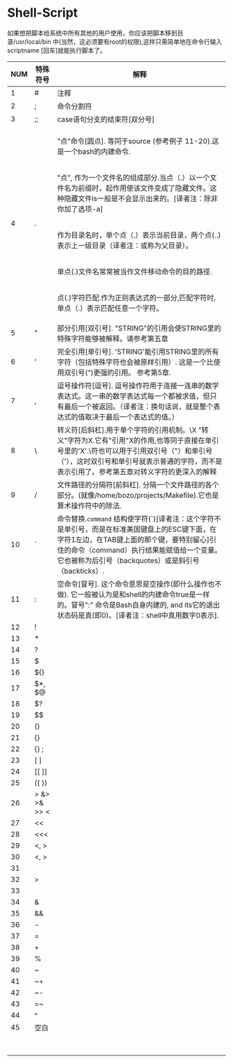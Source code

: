 # Shell-Script

如果想把脚本给系统中所有其他的用户使用，你应该把脚本移到目录/usr/local/bin 中(当然，这必须要有root的权限),这样只需简单地在命令行输入scriptname [回车]就能执行脚本了。

|NUM|特殊符号|解释|
|--|--|--|
|1|#|注释|
|2|;|命令分割符|
|3|;;|case语句分支的结束符[双分号]|
|4|.|<br/>"点"命令[圆点]. 等同于source (参考例子 11-20).这是一个bash的内建命令.</p> <br/> "点", 作为一个文件名的组成部分.当点（.）以一个文件名为前缀时，起作用使该文件变成了隐藏文件。这种隐藏文件ls一般是不会显示出来的。[译者注：除非你加了选项-a]</p><br/> 作为目录名时，单个点（.）表示当前目录，两个点(..)表示上一级目录（译者注：或称为父目录）。</p><br/> 单点(.)文件名常常被当作文件移动命令的目的路径.</p><br/>点(.)字符匹配.作为正则表达式的一部分,匹配字符时,单点（.）表示匹配任意一个字符。</p>|
|5|"|部分引用[双引号]. "STRING"的引用会使STRING里的特殊字符能够被解释。请参考第五章|
|6|'|完全引用[单引号]. 'STRING'能引用STRING里的所有字符（包括特殊字符也会被原样引用）. 这是一个比使用双引号(“)更强的引用。 参考第5章. |
|7|, |逗号操作符[逗号]. 逗号操作符用于连接一连串的数学表达式。这一串的数学表达式每一个都被求值，但只有最后一个被返回。（译者注：换句话说，就是整个表达式的值取决于最后一个表达式的值。）  |
|8|\ |转义符[后斜杠].用于单个字符的引用机制。\X "转义"字符为X.它有"引用"X的作用,也等同于直接在单引号里的'X'.\符也可以用于引用双引号（"）和单引号（'），这时双引号和单引号就表示普通的字符，而不是表示引用了。参考第五章对转义字符的更深入的解释|
|9|/ |文件路径的分隔符[前斜杠]. 分隔一个文件路径的各个部分。(就像/home/bozo/projects/Makefile).它也是算术操作符中的除法.|
|10|` |命令替换.`command` 结构使字符(`)[译者注：这个字符不是单引号，而是在标准美国键盘上的ESC键下面，在字符1左边，在TAB键上面的那个键，要特别留心]引住的命令（command）执行结果能赋值给一个变量。它也被称为后引号（backquotes）或是斜引号（backticks）. |
|11|: |空命令[冒号]. 这个命令意思是空操作(即什么操作也不做). 它一般被认为是和shell的内建命令true是一样的。冒号":" 命令是Bash自身内建的, and its它的退出状态码是真(即0)。[译者注：shell中真用数字0表示]. |
|12| !| |
|13| *| |
|14| ?| |
|15| $| |
|16| ${}| |
|17|$*, $@||
|18|$?||
|19|$$||
|20|()||
|21|{}||
|22|{} \;||
|23|[ ]||
|24|[[ ]]||
|25|(( ))||
|26|> &> >& >> <||
|27|<<||
|28|<<<||
|29|<, >||
|30|\<, \>||
|31||||
|32|>|||
|33|||||
|34|&||
|35|&&||
|36|-||
|37|=||
|38|+||
|39|%||
|40|~||
|41|~+||
|42|~-||
|43|=~||
|44|^||
|45|空白||
|||
|||
|||
|||
|||
|||
|||
|||




